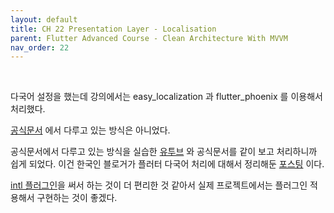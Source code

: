 ```yaml
---
layout: default
title: CH 22 Presentation Layer - Localisation
parent: Flutter Advanced Course - Clean Architecture With MVVM
nav_order: 22
---
```


<br>

다국어 설정을 했는데 강의에서는 easy_localization 과 flutter_phoenix 를 이용해서 처리했다.

[공식문서](https://docs.flutter.dev/development/accessibility-and-localization/internationalization) 에서 다루고 있는 방식은 아니었다.

공식문서에서 다루고 있는 방식을 실습한 [유투브](https://www.youtube.com/watch?v=WrqH5fF2ZuY) 와 공식문서를 같이 보고 처리하니까 쉽게 되었다.
이건 한국인 블로거가 플러터 다국어 처리에 대해서 정리해둔 [포스팅](https://jay-flow.medium.com/flutter-localizations-%EC%99%84%EC%A0%84-%EC%A0%95%EB%B3%B5-%ED%95%98%EA%B8%B0-8fa5f50a3fd2) 이다.

[intl 플러그인](https://plugins.jetbrains.com/plugin/13666-flutter-intl)을 써서 하는 것이 더 편리한 것 같아서 실제 프로젝트에서는 플러그인 적용해서 구현하는 것이 좋겠다.
